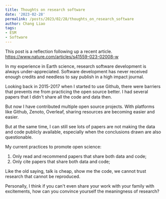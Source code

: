 ```yaml
---
title: Thoughts on research software
date: '2023-02-28'
permalink: /posts/2023/02/28/thoughts_on_research_software
author: Chang Liao
tags:
- ESM
- Software
---
```


This post is a reflection following up a recent article.
https://www.nature.com/articles/s41559-023-02008-w

In my experience in Earth science, research software development is always under-appreciated. Software development has never received enough credits and needless to say publish in a high impact journal.

Looking back in 2015-2017 when I started to use Github, there were barriers that prevents me from practicing the open source better. I had several papers that I didn't share all the code and data then.

But now I have contributed multiple open source projects. With platforms like Github, Zenoto, Overleaf, sharing resources are becoming easier and easier.

But at the same time, I can still see lots of papers are not making the data and code publicly available, especially when the conclusions drawn are also questionable.

My current practices to promote open science:

1. Only read and recommend papers that share both data and code;
2. Only cite papers that share both data and code;

Like the old saying, talk is cheap, show me the code, we cannot trust research that cannot be reproduced.

Personally, I think if you can't even share your work with your family with excitements, how can you convince yourself the meaningness of research?
